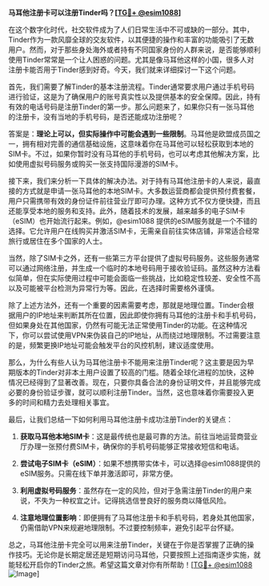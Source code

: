 **马耳他注册卡可以注册Tinder吗？[[TG💪+ @esim1088](https://t.me/s/esim1088)]**

在这个数字化时代，社交软件成为了人们日常生活中不可或缺的一部分。其中，Tinder作为一款风靡全球的交友软件，以其便捷的操作和丰富的功能吸引了无数用户。然而，对于那些身处海外或者持有不同国家身份的人群来说，是否能够顺利使用Tinder常常是一个让人困惑的问题。尤其是像马耳他这样的小国，很多人对注册卡能否用于Tinder感到好奇。今天，我们就来详细探讨一下这个问题。

首先，我们需要了解Tinder的基本注册流程。Tinder通常要求用户通过手机号码进行验证，这是为了确保用户的账号真实性以及提供基本的安全保障。因此，持有有效的电话号码是注册Tinder的第一步。那么问题来了，如果你只有一张马耳他的注册卡，没有当地的手机号码，是否还能成功注册呢？

答案是：**理论上可以，但实际操作中可能会遇到一些限制**。马耳他是欧盟成员国之一，拥有相对完善的通信基础设施，这意味着你在马耳他可以轻松获取到本地的SIM卡。不过，如果你暂时没有马耳他的手机号码，也可以考虑其他解决方案，比如使用虚拟号码服务或购买一张支持国际漫游的SIM卡。

接下来，我们来分析一下具体的解决办法。对于持有马耳他注册卡的人来说，最直接的方式就是申请一张马耳他的本地SIM卡。大多数运营商都会提供预付费套餐，用户只需携带有效的身份证件前往营业厅即可办理。这种方式不仅方便快捷，而且还能享受本地的服务和支持。此外，随着技术的发展，越来越多的电子SIM卡（eSIM）也开始流行起来。例如，@esim1088 提供的eSIM服务就是一个不错的选择。它允许用户在线购买并激活SIM卡，无需亲自前往实体店铺，非常适合经常旅行或居住在多个国家的人士。

当然，除了SIM卡之外，还有一些第三方平台提供了虚拟号码服务。这些服务通常可以通过网络注册，并生成一个临时的本地号码用于接收验证码。虽然这种方法看似简单，但在实际使用过程中可能会面临一些挑战，比如稳定性较差、安全性不高以及可能被平台检测为异常行为等。因此，在选择时需要格外谨慎。

除了上述方法外，还有一个重要的因素需要考虑，那就是地理位置。Tinder会根据用户的IP地址来判断其所在位置，因此即使你拥有马耳他的注册卡和手机号码，但如果身处在其他国家，仍然有可能无法正常使用Tinder的功能。在这种情况下，你可以尝试使用VPN来伪装自己的IP地址，从而绕过地理限制。不过需要注意的是，频繁更换IP地址可能会触发平台的风控机制，建议适度使用。

那么，为什么有些人认为马耳他注册卡不能用来注册Tinder呢？这主要是因为早期版本的Tinder对非本土用户设置了较高的门槛。随着全球化进程的加快，这种情况已经得到了显著改善。现在，只要你具备合法的身份证明文件，并且能够完成必要的身份验证步骤，就可以顺利注册Tinder。当然，这也意味着你需要投入更多的时间和精力去处理相关事宜。

最后，让我们总结一下如何利用马耳他注册卡成功注册Tinder的关键点：

1. **获取马耳他本地SIM卡**：这是最传统也是最可靠的方法。前往当地运营商营业厅办理一张预付费SIM卡，确保你的手机号码能够正常接收短信和电话。
   
2. **尝试电子SIM卡（eSIM）**：如果不想携带实体卡，可以选择@esim1088提供的eSIM服务。只需在线下单并激活即可，非常方便。

3. **利用虚拟号码服务**：虽然存在一定的风险，但对于急需注册Tinder的用户来说，不失为一种权宜之计。记得挑选信誉良好的服务商以降低风险。

4. **注意地理位置影响**：即便拥有了马耳他注册卡和手机号码，若身处其他国家，仍需借助VPN来规避地理限制。不过要控制频率，避免引起平台怀疑。

总之，马耳他注册卡完全可以用来注册Tinder，关键在于你是否掌握了正确的操作技巧。无论你是长期定居还是短期访问马耳他，只要按照上述指南逐步实施，就能轻松开启你的Tinder之旅。希望这篇文章对你有所帮助！[[TG💪+ @esim1088](https://t.me/s/esim1088) ![Image](https://i.postimg.cc/4NQfJmqS/Snipaste-2025-05-13-00-14-12.png)]